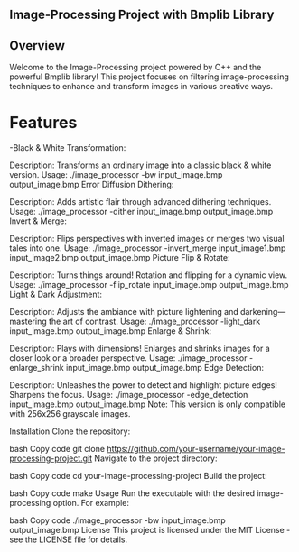 ## Image-Processing Project with Bmplib Library
## Overview
Welcome to the Image-Processing project powered by C++ and the powerful Bmplib library! This project focuses on filtering image-processing techniques to enhance and transform images in various creative ways.

# Features
-Black & White Transformation:

Description: Transforms an ordinary image into a classic black & white version.
Usage: ./image_processor -bw input_image.bmp output_image.bmp
Error Diffusion Dithering:

Description: Adds artistic flair through advanced dithering techniques.
Usage: ./image_processor -dither input_image.bmp output_image.bmp
Invert & Merge:

Description: Flips perspectives with inverted images or merges two visual tales into one.
Usage: ./image_processor -invert_merge input_image1.bmp input_image2.bmp output_image.bmp
Picture Flip & Rotate:

Description: Turns things around! Rotation and flipping for a dynamic view.
Usage: ./image_processor -flip_rotate input_image.bmp output_image.bmp
Light & Dark Adjustment:

Description: Adjusts the ambiance with picture lightening and darkening—mastering the art of contrast.
Usage: ./image_processor -light_dark input_image.bmp output_image.bmp
Enlarge & Shrink:

Description: Plays with dimensions! Enlarges and shrinks images for a closer look or a broader perspective.
Usage: ./image_processor -enlarge_shrink input_image.bmp output_image.bmp
Edge Detection:

Description: Unleashes the power to detect and highlight picture edges! Sharpens the focus.
Usage: ./image_processor -edge_detection input_image.bmp output_image.bmp
Note: This version is only compatible with 256x256 grayscale images.

Installation
Clone the repository:

bash
Copy code
git clone https://github.com/your-username/your-image-processing-project.git
Navigate to the project directory:

bash
Copy code
cd your-image-processing-project
Build the project:

bash
Copy code
make
Usage
Run the executable with the desired image-processing option. For example:

bash
Copy code
./image_processor -bw input_image.bmp output_image.bmp
License
This project is licensed under the MIT License - see the LICENSE file for details.
